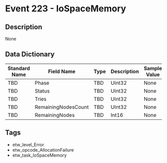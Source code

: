 # Event 223 - IoSpaceMemory

## Description
None

## Data Dictionary
|Standard Name|Field Name|Type|Description|Sample Value|
|---|---|---|---|---|
|TBD|Phase|TBD|UInt32|None|None|
|TBD|Status|TBD|UInt32|None|None|
|TBD|Tries|TBD|UInt32|None|None|
|TBD|RemainingNodesCount|TBD|UInt32|None|None|
|TBD|RemainingNodes|TBD|Int16|None|None|

## Tags
* etw_level_Error
* etw_opcode_AllocationFailure
* etw_task_IoSpaceMemory